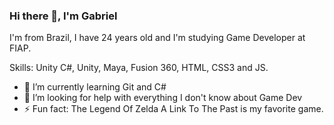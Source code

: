 ### Hi there 👋, I'm Gabriel
I'm from Brazil, I have 24 years old and I'm studying Game Developer at FIAP.

Skills: Unity C#, Unity, Maya, Fusion 360, HTML, CSS3 and JS.

- 🌱 I’m currently learning Git and C# 
- 🤔 I’m looking for help with everything I don't know about Game Dev 
- ⚡ Fun fact: The Legend Of Zelda A Link To The Past is my favorite game. 




